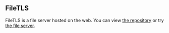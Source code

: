 ## FileTLS
FileTLS is a file server hosted on the web. You can view [the repository](https://github.com/filetls/filetls.github.io) or try [the file server](https://filetls.github.io).
